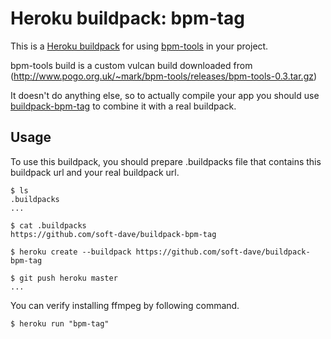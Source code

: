 Heroku buildpack: bpm-tag
=======================

This is a [Heroku buildpack](http://devcenter.heroku.com/articles/buildpacks) for using [bpm-tools](http://www.pogo.org.uk/~mark/bpm-tools/) in your project. 

bpm-tools build is a custom vulcan build downloaded from (http://www.pogo.org.uk/~mark/bpm-tools/releases/bpm-tools-0.3.tar.gz)

It doesn't do anything else, so to actually compile your app you should use [buildpack-bpm-tag](https://github.com/soft-dave/buildpack-bpm-tag) to combine it with a real buildpack.

Usage
-----
To use this buildpack, you should prepare .buildpacks file that contains this buildpack url and your real buildpack url.  

    $ ls
    .buildpacks
    ...
    
    $ cat .buildpacks
    https://github.com/soft-dave/buildpack-bpm-tag

    $ heroku create --buildpack https://github.com/soft-dave/buildpack-bpm-tag

    $ git push heroku master
    ...

You can verify installing ffmpeg by following command.

    $ heroku run "bpm-tag"
